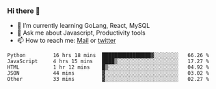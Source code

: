 ### Hi there 👋

- 🌱 I’m currently learning GoLang, React, MySQL
- 💬 Ask me about Javascript, Productivity tools 
- 📫 How to reach me: [Mail](mailto:kvaishak47@gmail.com) or [twitter](https://twitter.com/kvaish4k)

<!--START_SECTION:waka-->

```text
Python         16 hrs 18 mins  ████████████████▓░░░░░░░░   66.26 %
JavaScript     4 hrs 15 mins   ████▒░░░░░░░░░░░░░░░░░░░░   17.27 %
HTML           1 hr 12 mins    █▒░░░░░░░░░░░░░░░░░░░░░░░   04.92 %
JSON           44 mins         ▓░░░░░░░░░░░░░░░░░░░░░░░░   03.02 %
Other          33 mins         ▓░░░░░░░░░░░░░░░░░░░░░░░░   02.27 %
```

<!--END_SECTION:waka-->

